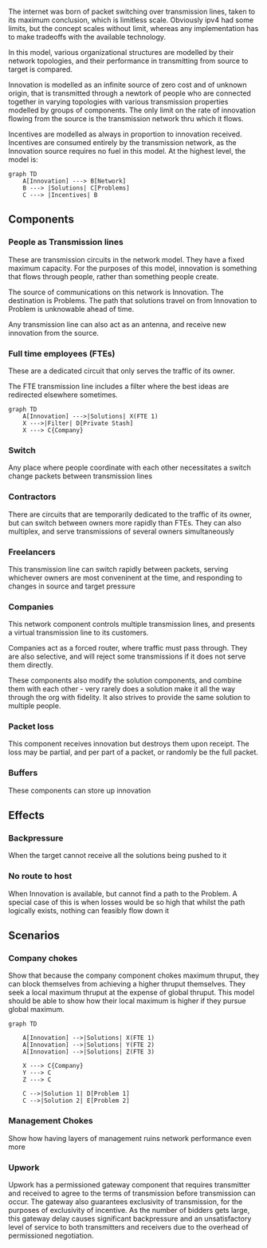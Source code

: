The internet was born of packet switching over transmission lines, taken to its maximum conclusion, which is limitless scale.  Obviously ipv4 had some limits, but the concept scales without limit, whereas any implementation has to make tradeoffs with the available technology.

In this model, various organizational structures are modelled by their network topologies, and their performance in transmitting from source to target is compared.

Innovation is modelled as an infinite source of zero cost and of unknown origin, that is transmitted through a newtork of people who are connected together in varying topologies with various transmission properties modelled by groups of components.  The only limit on the rate of innovation flowing from the source is the transmission network thru which it flows.

Incentives are modelled as always in proportion to innovation received.  Incentives are consumed entirely by the transmission network, as the Innovation source requires no fuel in this model. At the highest level, the model is:
```mermaid
graph TD
	A[Innovation] ---> B[Network]
	B ---> |Solutions| C[Problems]
	C ---> |Incentives| B
```

## Components
### People as Transmission lines
These are transmission circuits in the network model.  They have a fixed maximum capacity.  For the purposes of this model, innovation is something that flows through people, rather than something people create.

The source of communications on this network is Innovation.  The destination is Problems.  The path that solutions travel on from Innovation to Problem is unknowable ahead of time.

Any transmission line can also act as an antenna, and receive new innovation from the source.
### Full time employees (FTEs)
These are a dedicated circuit that only serves the traffic of its owner.

The FTE transmission line includes a filter where the best ideas are redirected elsewhere sometimes.
```mermaid
graph TD
    A[Innovation] --->|Solutions| X(FTE 1)
	X --->|Filter| D[Private Stash]
	X ---> C{Company}
```
### Switch
Any place where people coordinate with each other necessitates a switch change packets between transmission lines
### Contractors
There are circuits that are temporarily dedicated to the traffic of its owner, but can switch between owners more rapidly than FTEs.  They can also multiplex, and serve transmissions of several owners simultaneously
### Freelancers
This transmission line can switch rapidly between packets, serving whichever owners are most conveninent at the time, and responding to changes in source and target pressure

### Companies
This network component controls multiple transmission lines, and presents a virtual transmission line to its customers.

Companies act as a forced router, where traffic must pass through.  They are also selective, and will reject some transmissions if it does not serve them directly.

These components also modify the solution components, and combine them with each other - very rarely does a solution make it all the way through the org with fidelity.  It also strives to provide the same solution to multiple people.
### Packet loss
This component receives innovation but destroys them upon receipt.  The loss may be partial, and per part of a packet, or randomly be the full packet.
### Buffers
These components can store up innovation
## Effects
### Backpressure
When the target cannot receive all the solutions being pushed to it
### No route to host
When Innovation is available, but cannot find a path to the Problem.  A special case of this is when losses would be so high that whilst the path logically exists, nothing can feasibly flow down it

## Scenarios
### Company chokes
Show that because the company component chokes maximum thruput, they can block themselves from achieving a higher thruput themselves.  They seek a local maximum thruput at the expense of global thruput.  This model should be able to show how their local maximum is higher if they pursue global maximum.
```mermaid
graph TD

    A[Innovation] -->|Solutions| X(FTE 1)
    A[Innovation] -->|Solutions| Y(FTE 2)
    A[Innovation] -->|Solutions| Z(FTE 3)

	X ---> C{Company}
	Y ---> C
	Z ---> C

    C -->|Solution 1| D[Problem 1]
    C -->|Solution 2| E[Problem 2]

```
### Management Chokes
Show how having layers of management ruins network performance even more

### Upwork
Upwork has a permissioned gateway component that requires transmitter and received to agree to the terms of transmission before transmission can occur.  The gateway also guarantees exclusivity of transmission, for the purposes of exclusivity of incentive.  As the number of bidders gets large, this gateway delay causes significant backpressure and an unsatisfactory level of service to both transmitters and receivers due to the overhead of permissioned negotiation.